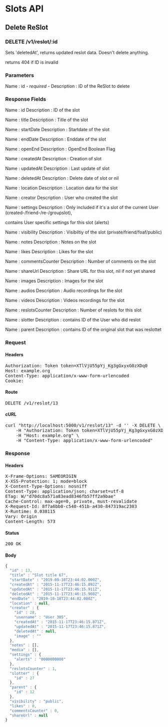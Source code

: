 # Slots API

## Delete ReSlot

### DELETE /v1/reslot/:id

Sets &#39;deletedAt&#39;, returns updated reslot data. Doesn&#39;t delete anything.

returns 404 if ID is invalid

### Parameters

Name : id *- required -*
Description : ID of the ReSlot to delete


### Response Fields

Name : id
Description : ID of the slot

Name : title
Description : Title of the slot

Name : startDate
Description : Startdate of the slot

Name : endDate
Description : Enddate of the slot

Name : openEnd
Description : OpenEnd Boolean Flag

Name : createdAt
Description : Creation of slot

Name : updatedAt
Description : Last update of slot

Name : deletedAt
Description : Delete date of slot or nil

Name : location
Description : Location data for the slot

Name : creator
Description : User who created the slot

Name : settings
Description : Only included if it&#39;s a slot of the current User (created-/friend-/re-/groupslot),

contains User specific settings for this slot (alerts)

Name : visibility
Description : Visibiltiy of the slot (private/friend/foaf/public)

Name : notes
Description : Notes on the slot

Name : likes
Description : Likes for the slot

Name : commentsCounter
Description : Number of comments on the slot

Name : shareUrl
Description : Share URL for this slot, nil if not yet shared

Name : images
Description : Images for the slot

Name : audios
Description : Audio recordings for the slot

Name : videos
Description : Videos recordings for the slot

Name : reslotsCounter
Description : Number of reslots for this slot

Name : slotter
Description : contains ID of the User who did reslot

Name : parent
Description : contains ID of the original slot that was reslottet

### Request

#### Headers

<pre>Authorization: Token token=XTlVjU55pYj_Kg3gGxyxG0zXDq0
Host: example.org
Content-Type: application/x-www-form-urlencoded
Cookie: </pre>

#### Route

<pre>DELETE /v1/reslot/13</pre>

#### cURL

<pre class="request">curl &quot;http://localhost:5000/v1/reslot/13&quot; -d &#39;&#39; -X DELETE \
	-H &quot;Authorization: Token token=XTlVjU55pYj_Kg3gGxyxG0zXDq0&quot; \
	-H &quot;Host: example.org&quot; \
	-H &quot;Content-Type: application/x-www-form-urlencoded&quot;</pre>

### Response

#### Headers

<pre>X-Frame-Options: SAMEORIGIN
X-XSS-Protection: 1; mode=block
X-Content-Type-Options: nosniff
Content-Type: application/json; charset=utf-8
ETag: W/&quot;d70dc8a571a83ead8346fb57ff2a9bae&quot;
Cache-Control: max-age=0, private, must-revalidate
X-Request-Id: 8f7a6bb0-c540-451b-a430-847319ac2303
X-Runtime: 0.038115
Vary: Origin
Content-Length: 573</pre>

#### Status

<pre>200 OK</pre>

#### Body

```javascript
{
  "id" : 13,
  "title" : "Slot title 67",
  "startDate" : "2019-09-18T23:44:02.000Z",
  "createdAt" : "2015-11-17T23:46:15.892Z",
  "updatedAt" : "2015-11-17T23:46:15.911Z",
  "deletedAt" : "2015-11-17T23:46:15.908Z",
  "endDate" : "2019-10-18T23:44:02.000Z",
  "location" : null,
  "creator" : {
    "id" : 28,
    "username" : "User 305",
    "createdAt" : "2015-11-17T23:46:15.871Z",
    "updatedAt" : "2015-11-17T23:46:15.871Z",
    "deletedAt" : null,
    "image" : ""
  },
  "notes" : [],
  "media" : [],
  "settings" : {
    "alerts" : "0000000000"
  },
  "reslotsCounter" : 1,
  "slotter" : {
    "id" : 27
  },
  "parent" : {
    "id" : 12
  },
  "visibility" : "public",
  "likes" : 0,
  "commentsCounter" : 0,
  "shareUrl" : null
}
```
